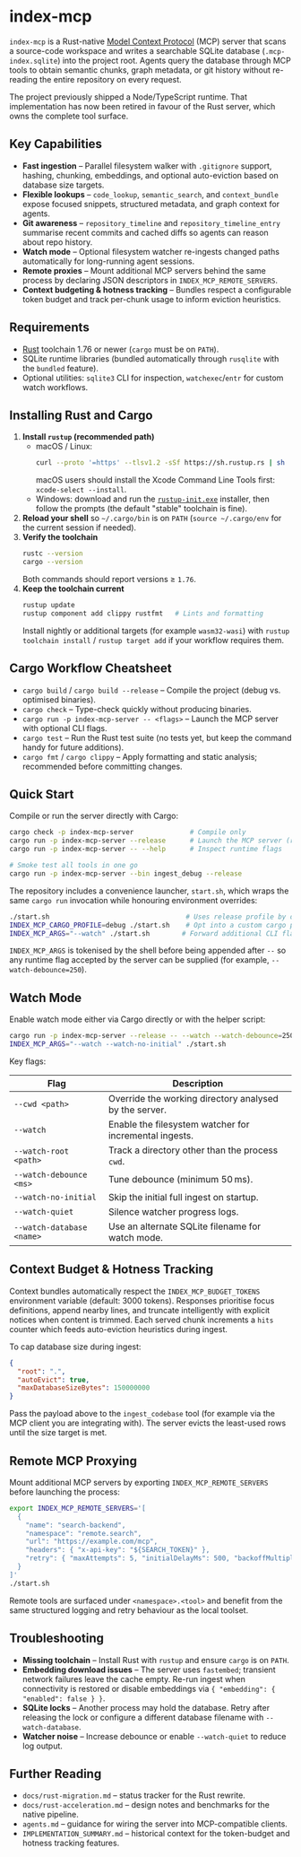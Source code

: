 # index-mcp

`index-mcp` is a Rust-native [Model Context Protocol](https://github.com/modelcontextprotocol) (MCP) server that scans a source-code workspace and writes a searchable SQLite database (`.mcp-index.sqlite`) into the project root. Agents query the database through MCP tools to obtain semantic chunks, graph metadata, or git history without re-reading the entire repository on every request.

The project previously shipped a Node/TypeScript runtime. That implementation has now been retired in favour of the Rust server, which owns the complete tool surface.

## Key Capabilities

- **Fast ingestion** – Parallel filesystem walker with `.gitignore` support, hashing, chunking, embeddings, and optional auto-eviction based on database size targets.
- **Flexible lookups** – `code_lookup`, `semantic_search`, and `context_bundle` expose focused snippets, structured metadata, and graph context for agents.
- **Git awareness** – `repository_timeline` and `repository_timeline_entry` summarise recent commits and cached diffs so agents can reason about repo history.
- **Watch mode** – Optional filesystem watcher re-ingests changed paths automatically for long-running agent sessions.
- **Remote proxies** – Mount additional MCP servers behind the same process by declaring JSON descriptors in `INDEX_MCP_REMOTE_SERVERS`.
- **Context budgeting & hotness tracking** – Bundles respect a configurable token budget and track per-chunk usage to inform eviction heuristics.

## Requirements

- [Rust](https://rustup.rs/) toolchain 1.76 or newer (`cargo` must be on `PATH`).
- SQLite runtime libraries (bundled automatically through `rusqlite` with the `bundled` feature).
- Optional utilities: `sqlite3` CLI for inspection, `watchexec`/`entr` for custom watch workflows.

## Installing Rust and Cargo

1. **Install `rustup` (recommended path)**
   - macOS / Linux:
     ```bash
     curl --proto '=https' --tlsv1.2 -sSf https://sh.rustup.rs | sh
     ```
     macOS users should install the Xcode Command Line Tools first: `xcode-select --install`.
   - Windows: download and run the [`rustup-init.exe`](https://win.rustup.rs/) installer, then follow the prompts (the default "stable" toolchain is fine).
2. **Reload your shell** so `~/.cargo/bin` is on `PATH` (`source ~/.cargo/env` for the current session if needed).
3. **Verify the toolchain**
   ```bash
   rustc --version
   cargo --version
   ```
   Both commands should report versions ≥ `1.76`.
4. **Keep the toolchain current**
   ```bash
   rustup update
   rustup component add clippy rustfmt   # Lints and formatting
   ```
   Install nightly or additional targets (for example `wasm32-wasi`) with `rustup toolchain install` / `rustup target add` if your workflow requires them.

## Cargo Workflow Cheatsheet

- `cargo build` / `cargo build --release` – Compile the project (debug vs. optimised binaries).
- `cargo check` – Type-check quickly without producing binaries.
- `cargo run -p index-mcp-server -- <flags>` – Launch the MCP server with optional CLI flags.
- `cargo test` – Run the Rust test suite (no tests yet, but keep the command handy for future additions).
- `cargo fmt` / `cargo clippy` – Apply formatting and static analysis; recommended before committing changes.

## Quick Start

Compile or run the server directly with Cargo:

```bash
cargo check -p index-mcp-server              # Compile only
cargo run -p index-mcp-server --release      # Launch the MCP server (release mode)
cargo run -p index-mcp-server -- --help      # Inspect runtime flags

# Smoke test all tools in one go
cargo run -p index-mcp-server --bin ingest_debug --release
```

The repository includes a convenience launcher, `start.sh`, which wraps the same `cargo run` invocation while honouring environment overrides:

```bash
./start.sh                                  # Uses release profile by default
INDEX_MCP_CARGO_PROFILE=debug ./start.sh    # Opt into a custom cargo profile
INDEX_MCP_ARGS="--watch" ./start.sh        # Forward additional CLI flags
```

`INDEX_MCP_ARGS` is tokenised by the shell before being appended after `--` so any runtime flag accepted by the server can be supplied (for example, `--watch-debounce=250`).

## Watch Mode

Enable watch mode either via Cargo directly or with the helper script:

```bash
cargo run -p index-mcp-server --release -- --watch --watch-debounce=250
INDEX_MCP_ARGS="--watch --watch-no-initial" ./start.sh
```

Key flags:

| Flag | Description |
|------|-------------|
| `--cwd <path>` | Override the working directory analysed by the server. |
| `--watch` | Enable the filesystem watcher for incremental ingests. |
| `--watch-root <path>` | Track a directory other than the process `cwd`. |
| `--watch-debounce <ms>` | Tune debounce (minimum 50 ms). |
| `--watch-no-initial` | Skip the initial full ingest on startup. |
| `--watch-quiet` | Silence watcher progress logs. |
| `--watch-database <name>` | Use an alternate SQLite filename for watch mode. |

## Context Budget & Hotness Tracking

Context bundles automatically respect the `INDEX_MCP_BUDGET_TOKENS` environment variable (default: 3000 tokens). Responses prioritise focus definitions, append nearby lines, and truncate intelligently with explicit notices when content is trimmed. Each served chunk increments a `hits` counter which feeds auto-eviction heuristics during ingest.

To cap database size during ingest:

```json
{
  "root": ".",
  "autoEvict": true,
  "maxDatabaseSizeBytes": 150000000
}
```

Pass the payload above to the `ingest_codebase` tool (for example via the MCP client you are integrating with). The server evicts the least-used rows until the size target is met.

## Remote MCP Proxying

Mount additional MCP servers by exporting `INDEX_MCP_REMOTE_SERVERS` before launching the process:

```bash
export INDEX_MCP_REMOTE_SERVERS='[
  {
    "name": "search-backend",
    "namespace": "remote.search",
    "url": "https://example.com/mcp",
    "headers": { "x-api-key": "${SEARCH_TOKEN}" },
    "retry": { "maxAttempts": 5, "initialDelayMs": 500, "backoffMultiplier": 2.0 }
  }
]'
./start.sh
```

Remote tools are surfaced under `<namespace>.<tool>` and benefit from the same structured logging and retry behaviour as the local toolset.

## Troubleshooting

- **Missing toolchain** – Install Rust with `rustup` and ensure `cargo` is on `PATH`.
- **Embedding download issues** – The server uses `fastembed`; transient network failures leave the cache empty. Re-run ingest when connectivity is restored or disable embeddings via `{ "embedding": { "enabled": false } }`.
- **SQLite locks** – Another process may hold the database. Retry after releasing the lock or configure a different database filename with `--watch-database`.
- **Watcher noise** – Increase debounce or enable `--watch-quiet` to reduce log output.

## Further Reading

- `docs/rust-migration.md` – status tracker for the Rust rewrite.
- `docs/rust-acceleration.md` – design notes and benchmarks for the native pipeline.
- `agents.md` – guidance for wiring the server into MCP-compatible clients.
- `IMPLEMENTATION_SUMMARY.md` – historical context for the token-budget and hotness tracking features.
